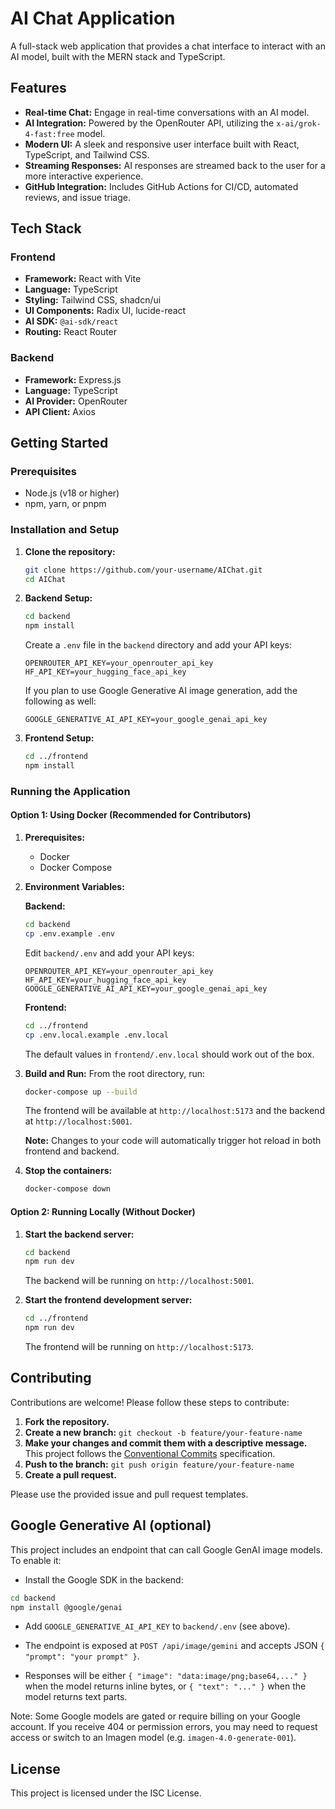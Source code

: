 # AI Chat Application

A full-stack web application that provides a chat interface to interact with an AI model, built with the MERN stack and TypeScript.

## Features

- **Real-time Chat:** Engage in real-time conversations with an AI model.
- **AI Integration:** Powered by the OpenRouter API, utilizing the `x-ai/grok-4-fast:free` model.
- **Modern UI:** A sleek and responsive user interface built with React, TypeScript, and Tailwind CSS.
- **Streaming Responses:** AI responses are streamed back to the user for a more interactive experience.
- **GitHub Integration:** Includes GitHub Actions for CI/CD, automated reviews, and issue triage.

## Tech Stack

### Frontend

- **Framework:** React with Vite
- **Language:** TypeScript
- **Styling:** Tailwind CSS, shadcn/ui
- **UI Components:** Radix UI, lucide-react
- **AI SDK:** `@ai-sdk/react`
- **Routing:** React Router

### Backend

- **Framework:** Express.js
- **Language:** TypeScript
- **AI Provider:** OpenRouter
- **API Client:** Axios

## Getting Started

### Prerequisites

- Node.js (v18 or higher)
- npm, yarn, or pnpm

### Installation and Setup

1.  **Clone the repository:**

    ```bash
    git clone https://github.com/your-username/AIChat.git
    cd AIChat
    ```

2.  **Backend Setup:**

    ```bash
    cd backend
    npm install
    ```

    Create a `.env` file in the `backend` directory and add your API keys:

    ```
    OPENROUTER_API_KEY=your_openrouter_api_key
    HF_API_KEY=your_hugging_face_api_key
    ```

    If you plan to use Google Generative AI image generation, add the following as well:

    ```
    GOOGLE_GENERATIVE_AI_API_KEY=your_google_genai_api_key
    ```

3.  **Frontend Setup:**

    ```bash
    cd ../frontend
    npm install
    ```

### Running the Application

#### Option 1: Using Docker (Recommended for Contributors)

1.  **Prerequisites:**
    -   Docker
    -   Docker Compose

2.  **Environment Variables:**
    
    **Backend:**
    ```bash
    cd backend
    cp .env.example .env
    ```
    Edit `backend/.env` and add your API keys:
    ```
    OPENROUTER_API_KEY=your_openrouter_api_key
    HF_API_KEY=your_hugging_face_api_key
    GOOGLE_GENERATIVE_AI_API_KEY=your_google_genai_api_key
    ```
    
    **Frontend:**
    ```bash
    cd ../frontend
    cp .env.local.example .env.local
    ```
    The default values in `frontend/.env.local` should work out of the box.

3.  **Build and Run:**
    From the root directory, run:
    ```bash
    docker-compose up --build
    ```
    
    The frontend will be available at `http://localhost:5173` and the backend at `http://localhost:5001`.
    
    **Note:** Changes to your code will automatically trigger hot reload in both frontend and backend.

4.  **Stop the containers:**
    ```bash
    docker-compose down
    ```

#### Option 2: Running Locally (Without Docker)

1.  **Start the backend server:**

    ```bash
    cd backend
    npm run dev
    ```

    The backend will be running on `http://localhost:5001`.

2.  **Start the frontend development server:**

    ```bash
    cd ../frontend
    npm run dev
    ```

    The frontend will be running on `http://localhost:5173`.


## Contributing

Contributions are welcome! Please follow these steps to contribute:

1.  **Fork the repository.**
2.  **Create a new branch:** `git checkout -b feature/your-feature-name`
3.  **Make your changes and commit them with a descriptive message.** This project follows the [Conventional Commits](https://www.conventionalcommits.org/en/v1.0.0/) specification.
4.  **Push to the branch:** `git push origin feature/your-feature-name`
5.  **Create a pull request.**

Please use the provided issue and pull request templates.

## Google Generative AI (optional)

This project includes an endpoint that can call Google GenAI image models. To enable it:

- Install the Google SDK in the backend:

```bash
cd backend
npm install @google/genai
```

- Add `GOOGLE_GENERATIVE_AI_API_KEY` to `backend/.env` (see above).

- The endpoint is exposed at `POST /api/image/gemini` and accepts JSON `{ "prompt": "your prompt" }`.

- Responses will be either `{ "image": "data:image/png;base64,..." }` when the model returns inline bytes, or `{ "text": "..." }` when the model returns text parts.

Note: Some Google models are gated or require billing on your Google account. If you receive 404 or permission errors, you may need to request access or switch to an Imagen model (e.g. `imagen-4.0-generate-001`).

## License

This project is licensed under the ISC License.
